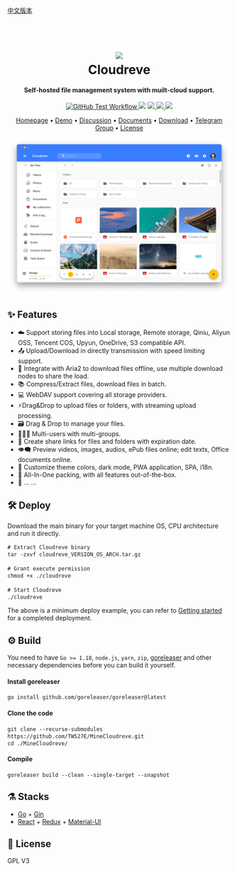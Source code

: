 [中文版本](https://github.com/cloudreve/Cloudreve/blob/master/README_zh-CN.md)

<h1 align="center">
  <br>
  <a href="https://cloudreve.org/" alt="logo" ><img src="https://raw.githubusercontent.com/cloudreve/frontend/master/public/static/img/logo192.png" width="150"/></a>
  <br>
  Cloudreve
  <br>
</h1>
<h4 align="center">Self-hosted file management system with muilt-cloud support.</h4>

<p align="center">
  <a href="https://github.com/cloudreve/Cloudreve/actions/workflows/test.yml">
    <img src="https://img.shields.io/github/actions/workflow/status/cloudreve/Cloudreve/test.yml?branch=master&style=flat-square"
         alt="GitHub Test Workflow">
  </a>
  <a href="https://codecov.io/gh/cloudreve/Cloudreve"><img src="https://img.shields.io/codecov/c/github/cloudreve/Cloudreve?style=flat-square"></a>
  <a href="https://goreportcard.com/report/github.com/cloudreve/Cloudreve">
      <img src="https://goreportcard.com/badge/github.com/cloudreve/Cloudreve?style=flat-square">
  </a>
  <a href="https://github.com/cloudreve/Cloudreve/releases">
    <img src="https://img.shields.io/github/v/release/cloudreve/Cloudreve?include_prereleases&style=flat-square" />
  </a>
  <a href="https://hub.docker.com/r/cloudreve/cloudreve">
     <img src="https://img.shields.io/docker/image-size/cloudreve/cloudreve?style=flat-square"/>
  </a>
</p>
<p align="center">
  <a href="https://cloudreve.org">Homepage</a> •
  <a href="https://demo.cloudreve.org">Demo</a> •
  <a href="https://forum.cloudreve.org/">Discussion</a> •
  <a href="https://docs.cloudreve.org/v/en/">Documents</a> •
  <a href="https://github.com/cloudreve/Cloudreve/releases">Download</a> •
  <a href="https://t.me/cloudreve_official">Telegram Group</a> •
  <a href="#scroll-License">License</a>
</p>



![Screenshot](https://raw.githubusercontent.com/cloudreve/docs/master/images/homepage.png)

## :sparkles: Features

* :cloud: Support storing files into Local storage, Remote storage, Qiniu, Aliyun OSS, Tencent COS, Upyun, OneDrive, S3 compatible API.
* :outbox_tray: Upload/Download in directly transmission with speed limiting support.
* 💾 Integrate with Aria2 to download files offline, use multiple download nodes to share the load.
* 📚 Compress/Extract files, download files in batch.
* 💻 WebDAV support covering all storage providers.
* :zap:Drag&Drop to upload files or folders, with streaming upload processing.
* :card_file_box: Drag & Drop to manage your files.
* :family_woman_girl_boy:   Multi-users with multi-groups.
* :link: Create share links for files and folders with expiration date.
* :eye_speech_bubble: Preview videos, images, audios, ePub files online; edit texts, Office documents online.
* :art: Customize theme colors, dark mode, PWA application, SPA, i18n.
* :rocket: All-In-One packing, with all features out-of-the-box.
* 🌈 ... ...

## :hammer_and_wrench: Deploy

Download the main binary for your target machine OS, CPU architecture and run it directly.

```shell
# Extract Cloudreve binary
tar -zxvf cloudreve_VERSION_OS_ARCH.tar.gz

# Grant execute permission
chmod +x ./cloudreve

# Start Cloudreve
./cloudreve
```

The above is a minimum deploy example, you can refer to [Getting started](https://docs.cloudreve.org/v/en/getting-started/install) for a completed deployment.

## :gear: Build

You need to have `Go >= 1.18`, `node.js`, `yarn`, `zip`, [goreleaser](https://goreleaser.com/intro/) and other necessary dependencies before you can build it yourself.

#### Install goreleaser

```shell
go install github.com/goreleaser/goreleaser@latest
```

#### Clone the code

```shell
git clone --recurse-submodules https://github.com/TW527E/MineCloudreve.git
cd ./MineCloudreve/
```

#### Compile

```shell
goreleaser build --clean --single-target --snapshot
```

## :alembic: Stacks

* [Go](https://golang.org/) + [Gin](https://github.com/gin-gonic/gin)
* [React](https://github.com/facebook/react) + [Redux](https://github.com/reduxjs/redux) + [Material-UI](https://github.com/mui-org/material-ui)

## :scroll: License

GPL V3
